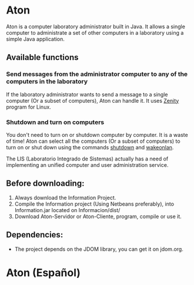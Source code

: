 # Aton
Aton is a computer laboratory administrator built in Java. It allows a single computer to administrate a set of other computers in a laboratory using a simple Java application.
## Available functions
### Send messages from the administrator computer to any of the computers in the laboratory
If the laboratory administrator wants to send a message to a single computer (Or a subset of computers), Aton can handle it. It uses [Zenity](https://help.gnome.org/users/zenity/stable/index.html.es "Manual de Zenity") program for Linux.
### Shutdown and turn on computers
You don't need to turn on or shutdown computer by computer. It is a waste of time! Aton can select all the computers (Or a subset of computers) to turn on or shut down using the commands [shutdown](http://hablemostux.blogspot.com/2011/09/apagado-automatico-en-linux-sudo.html "Shutdown tutorial") and [wakeonlan](http://hipertextual.com/archivo/2010/05/comando-linux-wakeonlan-enciende-tus-equipos-de-manera-remota/ "Wake on lan tutorial").

The LIS (Laboratorio Integrado de Sistemas) actually has a need of implementing an unified computer and user administration service.
## Before downloading:
1. Always download the Information Project.
2. Compile the Information project (Using Netbeans preferably), into Information.jar located on Informacion/dist/
3. Download Aton-Servidor or Aton-Cliente, program, compile or use it.

## Dependencies:
* The project depends on the JDOM library, you can get it on jdom.org.

# Aton (Español)

